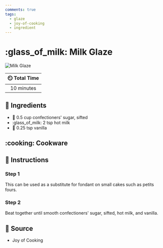 ```yaml
---
comments: true
tags:
  - glaze
  - joy-of-cooking
  - ingredient 
---
```

# :glass_of_milk: Milk Glaze

![Milk Glaze](../../assets/images/milk-glaze.jpg)

| :timer_clock: Total Time |
|:-----------------------: |
| 10 minutes |

## :salt: Ingredients

- :candy: 0.5 cup confectioners' sugar, sifted
- :glass_of_milk: 2 tsp hot milk
- :ice_cream: 0.25 tsp vanilla

## :cooking: Cookware

## :pencil: Instructions

### Step 1

This can be used as a substitute for fondant on small cakes such as petits fours.

### Step 2

Beat together until smooth confectioners' sugar, sifted, hot milk, and vanilla.

## :link: Source

- Joy of Cooking
